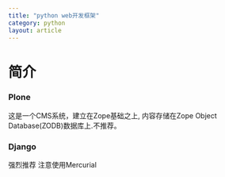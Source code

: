 ```yaml
---
title: "python web开发框架"
category: python
layout: article
---
```


# 简介

### Plone
这是一个CMS系统，建立在Zope基础之上, 内容存储在Zope Object Database(ZODB)数据库上.不推荐。


### Django
强烈推荐
注意使用Mercurial

